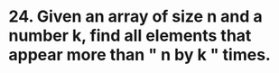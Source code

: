 # 24. Given an array of size n and a number k, find all elements that appear more than " n by k " times.
